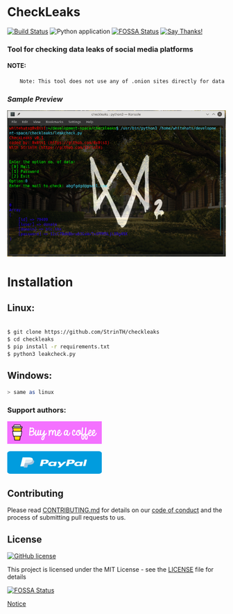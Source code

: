 # CheckLeaks

[![Build Status](https://travis-ci.com/StrinTH/checkleaks.svg?branch=master)](https://travis-ci.com/StrinTH/checkleaks) 
![Python application](https://github.com/StrinTH/checkleaks/workflows/Python%20application/badge.svg)
[![FOSSA Status](https://app.fossa.com/api/projects/git%2Bgithub.com%2FStrinTH%2Fcheckleaks.svg?type=shield)](https://app.fossa.com/projects/git%2Bgithub.com%2FStrinTH%2Fcheckleaks?ref=badge_shield)
[![Say Thanks!](https://img.shields.io/badge/Say%20Thanks-!-1EAEDB.svg)](https://saythanks.io/to/0x0is1off@gmail.com)

### Tool for checking data leaks of social media platforms

#### NOTE:

```sh
    Note: This tool does not use any of .onion sites directly for data supply.
```

### ***Sample Preview***
[![Preview](./assets/preview.png)](./assets/preview.png)

# Installation
## Linux:

```sh

$ git clone https://github.com/StrinTH/checkleaks
$ cd checkleaks
$ pip install -r requirements.txt
$ python3 leakcheck.py

```
## Windows:

```sh
> same as linux
```


### **Support authors**:

[![Donate](./assets/default-pink.png)](https://www.buymeacoffee.com/6dciIwk)

[![Donate](./assets/-460.png)](https://paypal.me/0x0is1?locale.x=en_GB)


## Contributing

Please read [CONTRIBUTING.md](CONTRIBUTING.md) for details on our [code of conduct](CODE_OF_CONDUCT.md) and the process of submitting pull requests to us.

## License 
[![GitHub license](https://img.shields.io/github/license/StrinTH/ScrapChat)](https://github.com/StrinTH/checkleaks/blob/master/LICENSE)

This project is licensed under the MIT License - see the [LICENSE](LICENSE) file for details

[![FOSSA Status](https://app.fossa.io/api/projects/git%2Bgithub.com%2FStrinTH%2Fcheckleaks.svg?type=large)](https://app.fossa.io/projects/git%2Bgithub.com%2FStrinTH%2Fcheckleaks?ref=badge_large)

<a href="NOTICE.md">Notice</a>
